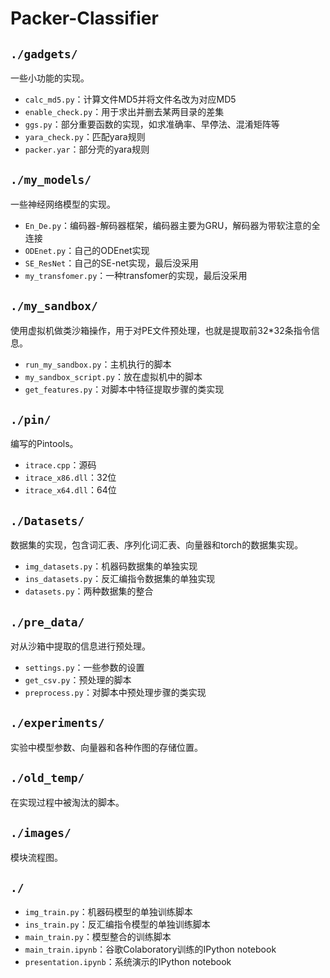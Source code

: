 # Packer-Classifier

## `./gadgets/`

一些小功能的实现。

* `calc_md5.py`：计算文件MD5并将文件名改为对应MD5
* `enable_check.py`：用于求出并删去某两目录的差集
* `ggs.py`：部分重要函数的实现，如求准确率、早停法、混淆矩阵等
* `yara_check.py`：匹配yara规则
* `packer.yar`：部分壳的yara规则

## `./my_models/`

一些神经网络模型的实现。

* `En_De.py`：编码器-解码器框架，编码器主要为GRU，解码器为带软注意的全连接
* `ODEnet.py`：自己的ODEnet实现
* `SE_ResNet`：自己的SE-net实现，最后没采用
* `my_transfomer.py`：一种transfomer的实现，最后没采用

## `./my_sandbox/`

使用虚拟机做类沙箱操作，用于对PE文件预处理，也就是提取前32*32条指令信息。

* `run_my_sandbox.py`：主机执行的脚本
* `my_sandbox_script.py`：放在虚拟机中的脚本
* `get_features.py`：对脚本中特征提取步骤的类实现

## `./pin/`

编写的Pintools。

* `itrace.cpp`：源码
* `itrace_x86.dll`：32位
* `itrace_x64.dll`：64位

## `./Datasets/`

数据集的实现，包含词汇表、序列化词汇表、向量器和torch的数据集实现。

* `img_datasets.py`：机器码数据集的单独实现
* `ins_datasets.py`：反汇编指令数据集的单独实现
* `datasets.py`：两种数据集的整合

## `./pre_data/`

对从沙箱中提取的信息进行预处理。

* `settings.py`：一些参数的设置
* `get_csv.py`：预处理的脚本
* `preprocess.py`：对脚本中预处理步骤的类实现

## `./experiments/`

实验中模型参数、向量器和各种作图的存储位置。

## `./old_temp/`

在实现过程中被淘汰的脚本。

## `./images/`

模块流程图。

## `./`

* `img_train.py`：机器码模型的单独训练脚本
* `ins_train.py`：反汇编指令模型的单独训练脚本
* `main_train.py`：模型整合的训练脚本
* `main_train.ipynb`：谷歌Colaboratory训练的IPython notebook
* `presentation.ipynb`：系统演示的IPython notebook
